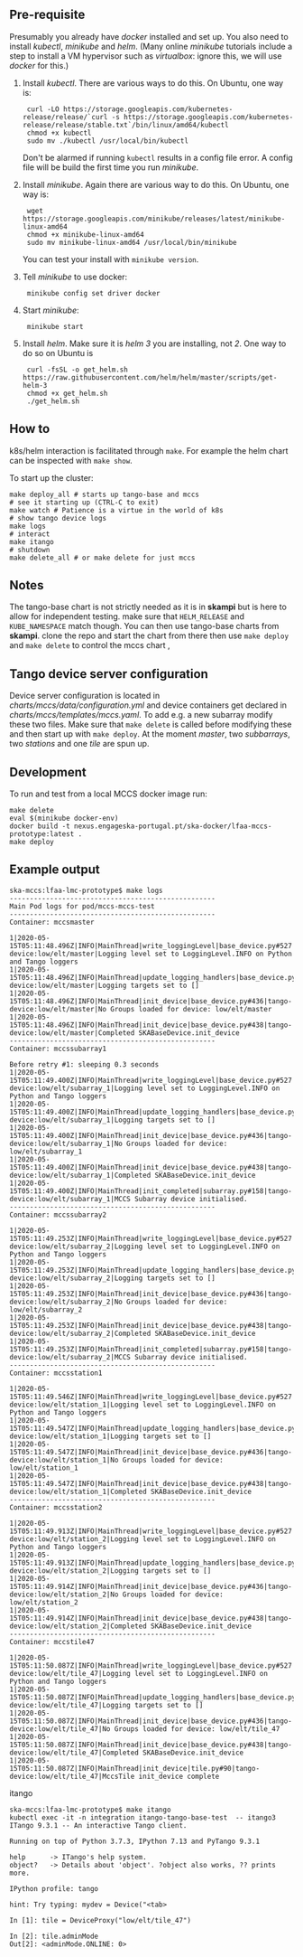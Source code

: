 Pre-requisite
-------------
Presumably you already have *docker* installed and set up. You also need to install *kubectl*, *minikube* and *helm*. (Many online *minikube* tutorials include a step to install a VM hypervisor such as *virtualbox*: ignore this, we will use *docker* for this.)

1. Install *kubectl*. There are various ways to do this. On Ubuntu, one way is:

        curl -LO https://storage.googleapis.com/kubernetes-release/release/`curl -s https://storage.googleapis.com/kubernetes-release/release/stable.txt`/bin/linux/amd64/kubectl
        chmod +x kubectl
        sudo mv ./kubectl /usr/local/bin/kubectl

    Don't be alarmed if running `kubectl` results in a config file error. A config file will be build the first time you run *minikube*.

2. Install *minikube*. Again there are various way to do this. On Ubuntu, one way is:

        wget https://storage.googleapis.com/minikube/releases/latest/minikube-linux-amd64
        chmod +x minikube-linux-amd64
        sudo mv minikube-linux-amd64 /usr/local/bin/minikube

    You can test your install with `minikube version`.

3. Tell *minikube* to use docker:

        minikube config set driver docker

4. Start *minikube*:

        minikube start

5. Install *helm*. Make sure it is *helm 3* you are installing, not *2*. One way to do so on Ubuntu is

        curl -fsSL -o get_helm.sh https://raw.githubusercontent.com/helm/helm/master/scripts/get-helm-3
        chmod +x get_helm.sh 
        ./get_helm.sh 

How to
------

k8s/helm interaction is facilitated through `make`. For example the helm chart can be inspected with `make show`.

To start up the cluster:

```
make deploy_all # starts up tango-base and mccs
# see it starting up (CTRL-C to exit)
make watch # Patience is a virtue in the world of k8s
# show tango device logs
make logs
# interact
make itango
# shutdown
make delete_all # or make delete for just mccs
```

Notes
-----

The tango-base chart is not strictly needed as it is in **skampi** but is here
to allow for independent testing. make sure that `HELM_RELEASE` and `KUBE_NAMESPACE` match though.
You can then use tango-base charts from **skampi**. clone the repo and start the chart from there then use `make deploy` and `make delete` to control the mccs chart ,

Tango device server configuration
---------------------------------

Device server configuration is located in _charts/mccs/data/configuration.yml_ and device containers get declared in _charts/mccs/templates/mccs.yaml_. To add e.g. a new subarray modify these two files. Make sure that `make delete` is called before modifying these and then start up with `make deploy`.
At the moment _master_, two _subbarrays_, two _stations_ and one _tile_ are spun up.


Development
-----------

To run and test from a local MCCS docker image run:

```
make delete
eval $(minikube docker-env)
docker build -t nexus.engageska-portugal.pt/ska-docker/lfaa-mccs-prototype:latest .
make deploy
```

Example output
--------------


```
ska-mccs:lfaa-lmc-prototype$ make logs
---------------------------------------------------
Main Pod logs for pod/mccs-mccs-test
---------------------------------------------------
Container: mccsmaster

1|2020-05-15T05:11:48.496Z|INFO|MainThread|write_loggingLevel|base_device.py#527|tango-device:low/elt/master|Logging level set to LoggingLevel.INFO on Python and Tango loggers
1|2020-05-15T05:11:48.496Z|INFO|MainThread|update_logging_handlers|base_device.py#236|tango-device:low/elt/master|Logging targets set to []
1|2020-05-15T05:11:48.496Z|INFO|MainThread|init_device|base_device.py#436|tango-device:low/elt/master|No Groups loaded for device: low/elt/master
1|2020-05-15T05:11:48.496Z|INFO|MainThread|init_device|base_device.py#438|tango-device:low/elt/master|Completed SKABaseDevice.init_device
---------------------------------------------------
Container: mccssubarray1

Before retry #1: sleeping 0.3 seconds
1|2020-05-15T05:11:49.400Z|INFO|MainThread|write_loggingLevel|base_device.py#527|tango-device:low/elt/subarray_1|Logging level set to LoggingLevel.INFO on Python and Tango loggers
1|2020-05-15T05:11:49.400Z|INFO|MainThread|update_logging_handlers|base_device.py#236|tango-device:low/elt/subarray_1|Logging targets set to []
1|2020-05-15T05:11:49.400Z|INFO|MainThread|init_device|base_device.py#436|tango-device:low/elt/subarray_1|No Groups loaded for device: low/elt/subarray_1
1|2020-05-15T05:11:49.400Z|INFO|MainThread|init_device|base_device.py#438|tango-device:low/elt/subarray_1|Completed SKABaseDevice.init_device
1|2020-05-15T05:11:49.400Z|INFO|MainThread|init_completed|subarray.py#158|tango-device:low/elt/subarray_1|MCCS Subarray device initialised.
---------------------------------------------------
Container: mccssubarray2

1|2020-05-15T05:11:49.253Z|INFO|MainThread|write_loggingLevel|base_device.py#527|tango-device:low/elt/subarray_2|Logging level set to LoggingLevel.INFO on Python and Tango loggers
1|2020-05-15T05:11:49.253Z|INFO|MainThread|update_logging_handlers|base_device.py#236|tango-device:low/elt/subarray_2|Logging targets set to []
1|2020-05-15T05:11:49.253Z|INFO|MainThread|init_device|base_device.py#436|tango-device:low/elt/subarray_2|No Groups loaded for device: low/elt/subarray_2
1|2020-05-15T05:11:49.253Z|INFO|MainThread|init_device|base_device.py#438|tango-device:low/elt/subarray_2|Completed SKABaseDevice.init_device
1|2020-05-15T05:11:49.253Z|INFO|MainThread|init_completed|subarray.py#158|tango-device:low/elt/subarray_2|MCCS Subarray device initialised.
---------------------------------------------------
Container: mccsstation1

1|2020-05-15T05:11:49.546Z|INFO|MainThread|write_loggingLevel|base_device.py#527|tango-device:low/elt/station_1|Logging level set to LoggingLevel.INFO on Python and Tango loggers
1|2020-05-15T05:11:49.547Z|INFO|MainThread|update_logging_handlers|base_device.py#236|tango-device:low/elt/station_1|Logging targets set to []
1|2020-05-15T05:11:49.547Z|INFO|MainThread|init_device|base_device.py#436|tango-device:low/elt/station_1|No Groups loaded for device: low/elt/station_1
1|2020-05-15T05:11:49.547Z|INFO|MainThread|init_device|base_device.py#438|tango-device:low/elt/station_1|Completed SKABaseDevice.init_device
---------------------------------------------------
Container: mccsstation2

1|2020-05-15T05:11:49.913Z|INFO|MainThread|write_loggingLevel|base_device.py#527|tango-device:low/elt/station_2|Logging level set to LoggingLevel.INFO on Python and Tango loggers
1|2020-05-15T05:11:49.913Z|INFO|MainThread|update_logging_handlers|base_device.py#236|tango-device:low/elt/station_2|Logging targets set to []
1|2020-05-15T05:11:49.914Z|INFO|MainThread|init_device|base_device.py#436|tango-device:low/elt/station_2|No Groups loaded for device: low/elt/station_2
1|2020-05-15T05:11:49.914Z|INFO|MainThread|init_device|base_device.py#438|tango-device:low/elt/station_2|Completed SKABaseDevice.init_device
---------------------------------------------------
Container: mccstile47

1|2020-05-15T05:11:50.087Z|INFO|MainThread|write_loggingLevel|base_device.py#527|tango-device:low/elt/tile_47|Logging level set to LoggingLevel.INFO on Python and Tango loggers
1|2020-05-15T05:11:50.087Z|INFO|MainThread|update_logging_handlers|base_device.py#236|tango-device:low/elt/tile_47|Logging targets set to []
1|2020-05-15T05:11:50.087Z|INFO|MainThread|init_device|base_device.py#436|tango-device:low/elt/tile_47|No Groups loaded for device: low/elt/tile_47
1|2020-05-15T05:11:50.087Z|INFO|MainThread|init_device|base_device.py#438|tango-device:low/elt/tile_47|Completed SKABaseDevice.init_device
1|2020-05-15T05:11:50.087Z|INFO|MainThread|init_device|tile.py#90|tango-device:low/elt/tile_47|MccsTile init_device complete
```

itango

```
ska-mccs:lfaa-lmc-prototype$ make itango
kubectl exec -it -n integration itango-tango-base-test  -- itango3
ITango 9.3.1 -- An interactive Tango client.

Running on top of Python 3.7.3, IPython 7.13 and PyTango 9.3.1

help      -> ITango's help system.
object?   -> Details about 'object'. ?object also works, ?? prints more.

IPython profile: tango

hint: Try typing: mydev = Device("<tab>

In [1]: tile = DeviceProxy("low/elt/tile_47")                                                                                                                            

In [2]: tile.adminMode                                                                                                                                                   
Out[2]: <adminMode.ONLINE: 0>
```
